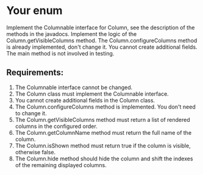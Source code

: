 # Your enum

Implement the Columnable interface for Column, see the description of the methods in the javadocs.
Implement the logic of the Column.getVisibleColumns method.
The Column.configureColumns method is already implemented, don't change it.
You cannot create additional fields.
The main method is not involved in testing.


## Requirements:
1. The Columnable interface cannot be changed.
2. The Column class must implement the Columnable interface.
3. You cannot create additional fields in the Column class.
4. The Column.configureColumns method is implemented. You don't need to change it.
5. The Column.getVisibleColumns method must return a list of rendered columns in the configured order.
6. The Column.getColumnName method must return the full name of the column.
7. The Column.isShown method must return true if the column is visible, otherwise false.
8. The Column.hide method should hide the column and shift the indexes of the remaining displayed columns.